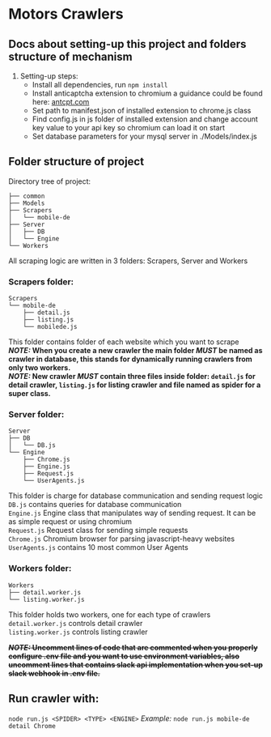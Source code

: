 # Motors Crawlers

## Docs about setting-up this project and folders structure of mechanism

1. Setting-up steps:
    - Install all dependencies, run `npm install`
    - Install anticaptcha extension to chromium a guidance could be found here: [antcpt.com](https://antcpt.com/eng/download/google-chrome-options.html)
    - Set path to manifest.json of installed extension to chrome.js class
    - Find config.js in js folder of installed extension and change account key value to your api key so chromium can load it on start
    - Set database parameters for your mysql server in ./Models/index.js
    
## Folder structure of project

Directory tree of project:
```
├── common
├── Models
├── Scrapers
│   └── mobile-de
├── Server
│   ├── DB
│   └── Engine
└── Workers

```

All scraping logic are written in 3 folders: Scrapers, Server and Workers

### Scrapers folder:
```
Scrapers
└── mobile-de
    ├── detail.js
    ├── listing.js
    └── mobilede.js
```

This folder contains folder of each website which you want to scrape\
**_NOTE:_ When you create a new crawler the main folder _MUST_ be named as crawler in database, this stands for dynamically running crawlers from only two workers.**\
**_NOTE:_ New crawler _MUST_ contain three files inside folder: `detail.js` for detail crawler, `listing.js` for listing crawler and file named as spider for a super class.**

### Server folder:
```
Server
├── DB
│   └── DB.js
└── Engine
    ├── Chrome.js
    ├── Engine.js
    ├── Request.js
    └── UserAgents.js
```

This folder is charge for database communication and sending request logic\
`DB.js` contains queries for database communication\
`Engine.js` Engine class that manipulates way of sending request. It can be as simple request or using chromium\
`Request.js` Request class for sending simple requests\
`Chrome.js` Chromium browser for parsing javascript-heavy websites\
`UserAgents.js` contains 10 most common User Agents

### Workers folder:
```
Workers
├── detail.worker.js
└── listing.worker.js
```

This folder holds two workers, one for each type of crawlers\
`detail.worker.js` controls detail crawler\
`listing.worker.js` controls listing crawler

~~**_NOTE:_ Uncomment lines of code that are commented when you properly configure .env file and you want to use environment variables,
also uncomment lines that contains slack api implementation when you set-up slack webhook in .env file.**~~

## Run crawler with:
`node run.js <SPIDER> <TYPE> <ENGINE>`
*Example:*
`node run.js mobile-de detail Chrome`
